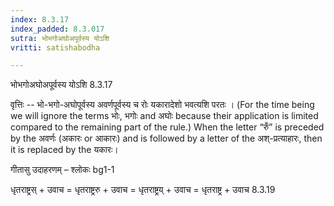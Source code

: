 ```yaml
---
index: 8.3.17
index_padded: 8.3.017
sutra: भोभगोअघोअपूर्वस्य योऽशि
vritti: satishabodha

---
```

 भोभगोअघोअपूर्वस्य योऽशि 8.3.17 


वृत्तिः -- भो-भगो-अघोपूर्वस्य अवर्णपूर्वस्य च रोः यकारादेशो भवत्यशि परतः । (For the time being we will ignore the terms भोः, भगोः and अघोः because their application is limited compared to the remaining part of the rule.) When the letter “रुँ” is preceded by the अवर्णः (अकारः or आकारः) and is followed by a letter of the अश्-प्रत्याहारः, then it is replaced by the यकारः। 


गीतासु उदाहरणम् – श्लोकः bg1-1 


धृतराष्ट्रस् + उवाच = धृतराष्ट्ररु + उवाच = धृतराष्ट्रय् + उवाच = धृतराष्ट्र + उवाच 8.3.19 